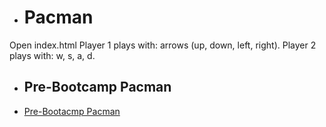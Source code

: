 - # Pacman
Open index.html
Player 1 plays with: arrows (up, down, left, right).
Player 2 plays with: w, s, a, d.

- ## Pre-Bootcamp Pacman
- [Pre-Bootacmp Pacman](https://github.com/PanyPy/coding-dojo-mern/tree/main/01%20-%20Pre-Bootcamp/)